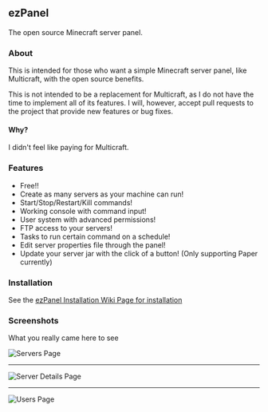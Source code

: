 ## ezPanel

The open source Minecraft server panel.

### About

This is intended for those who want a simple Minecraft server panel, like Multicraft, with the open source benefits.

This is not intended to be a replacement for Multicraft, as I do not have the time to implement all of its features. I
will, however, accept pull requests to the project that provide new features or bug fixes.

#### Why?

I didn't feel like paying for Multicraft.

### Features

* Free!!
* Create as many servers as your machine can run!
* Start/Stop/Restart/Kill commands!
* Working console with command input!
* User system with advanced permissions!
* FTP access to your servers!
* Tasks to run certain command on a schedule!
* Edit server properties file through the panel!
* Update your server jar with the click of a button! (Only supporting Paper currently)

### Installation

See
the [ezPanel Installation Wiki Page for installation](https://github.com/elian1203/ezPanelWeb/wiki/ezPanel-Installation)

### Screenshots

What you really came here to see

![Servers Page](https://i.imgur.com/PAgte7Q.png)

***

![Server Details Page](https://i.imgur.com/kTf6X2P.png)

***

![Users Page](https://i.imgur.com/3dDlWXp.png)